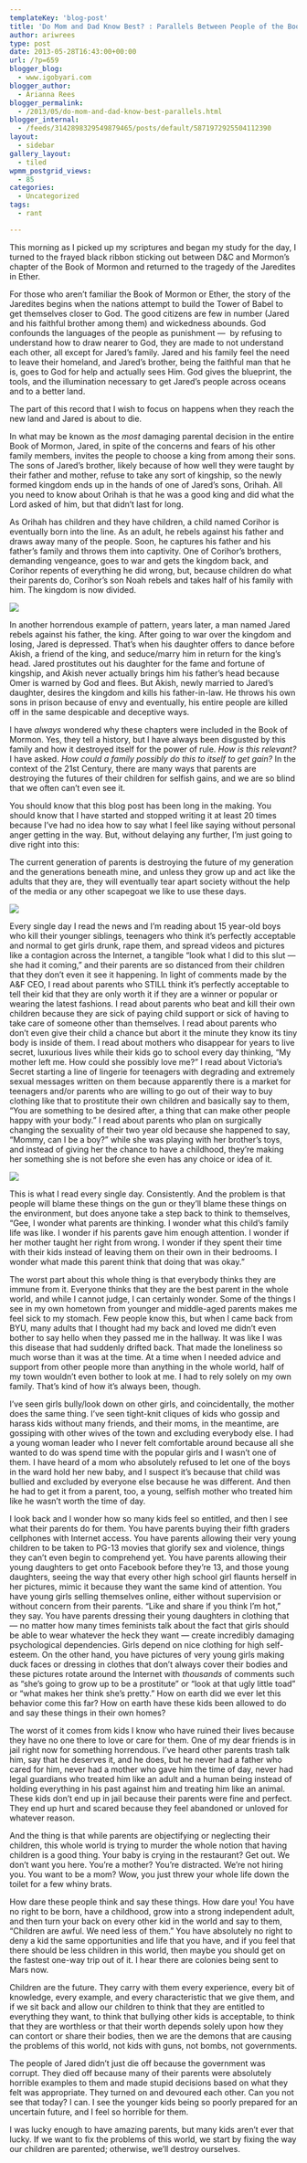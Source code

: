```yaml
---
templateKey: 'blog-post'
title: 'Do Mom and Dad Know Best? : Parallels Between People of the Book of Ether and Generation X'
author: ariwrees
type: post
date: 2013-05-28T16:43:00+00:00
url: /?p=659
blogger_blog:
  - www.igobyari.com
blogger_author:
  - Arianna Rees
blogger_permalink:
  - /2013/05/do-mom-and-dad-know-best-parallels.html
blogger_internal:
  - /feeds/3142898329549879465/posts/default/5871972925504112390
layout:
  - sidebar
gallery_layout:
  - tiled
wpmm_postgrid_views:
  - 85
categories:
  - Uncategorized
tags:
  - rant

---
```

This morning as I picked up my scriptures and began my study for the day, I turned to the frayed black ribbon sticking out between D&C and Mormon’s chapter of the Book of Mormon and returned to the tragedy of the Jaredites in Ether.

For those who aren’t familiar the Book of Mormon or Ether, the story of the Jaredites begins when the nations attempt to build the Tower of Babel to get themselves closer to God. The good citizens are few in number (Jared and his faithful brother among them) and wickedness abounds. God confounds the languages of the people as punishment —  by refusing to understand how to draw nearer to God, they are made to not understand each other, all except for Jared’s family. Jared and his family feel the need to leave their homeland, and Jared’s brother, being the faithful man that he is, goes to God for help and actually sees Him. God gives the blueprint, the tools, and the illumination necessary to get Jared’s people across oceans and to a better land.

The part of this record that I wish to focus on happens when they reach the new land and Jared is about to die.

In what may be known as the _most_ damaging parental decision in the entire Book of Mormon, Jared, in spite of the concerns and fears of his other family members, invites the people to choose a king from among their sons. The sons of Jared’s brother, likely because of how well they were taught by their father and mother, refuse to take any sort of kingship, so the newly formed kingdom ends up in the hands of one of Jared’s sons, Orihah. All you need to know about Orihah is that he was a good king and did what the Lord asked of him, but that didn’t last for long.

As Orihah has children and they have children, a child named Corihor is eventually born into the line. As an adult, he rebels against his father and draws away many of the people. Soon, he captures his father and his father’s family and throws them into captivity. One of Corihor’s brothers, demanding vengeance, goes to war and gets the kingdom back, and Corihor repents of everything he did wrong, but, because children do what their parents do, Corihor’s son Noah rebels and takes half of his family with him. The kingdom is now divided.

[![](https://www.igobyari.com/wp-content/uploads/2013/05/Akish.jpg)](https://www.igobyari.com/wp-content/uploads/2013/05/Akish.jpg)

In another horrendous example of pattern, years later, a man named Jared rebels against his father, the king. After going to war over the kingdom and losing, Jared is depressed. That’s when his daughter offers to dance before Akish, a friend of the king, and seduce/marry him in return for the king’s head. Jared prostitutes out his daughter for the fame and fortune of kingship, and Akish never actually brings him his father’s head because Omer is warned by God and flees. But Akish, newly married to Jared’s daughter, desires the kingdom and kills his father-in-law. He throws his own sons in prison because of envy and eventually, his entire people are killed off in the same despicable and deceptive ways.

I have _always_ wondered why these chapters were included in the Book of Mormon. Yes, they tell a history, but I have always been disgusted by this family and how it destroyed itself for the power of rule. _How is this relevant?_ I have asked. _How could a family possibly do this to itself to get gain?_ In the context of the 21st Century, there are many ways that parents are destroying the futures of their children for selfish gains, and we are so blind that we often can’t even see it.

You should know that this blog post has been long in the making. You should know that I have started and stopped writing it at least 20 times because I’ve had no idea how to say what I feel like saying without personal anger getting in the way. But, without delaying any further, I’m just going to dive right into this:

The current generation of parents is destroying the future of my generation and the generations beneath mine, and unless they grow up and act like the adults that they are, they will eventually tear apart society without the help of the media or any other scapegoat we like to use these days.

[![](https://www.igobyari.com/wp-content/uploads/2013/05/sad-child06-1.jpg)](https://www.igobyari.com/wp-content/uploads/2013/05/sad-child06-1.jpg)

Every single day I read the news and I’m reading about 15 year-old boys who kill their younger siblings, teenagers who think it’s perfectly acceptable and normal to get girls drunk, rape them, and spread videos and pictures like a contagion across the Internet, a tangible “look what I did to this slut — she had it coming,” and their parents are so distanced from their children that they don’t even it see it happening. In light of comments made by the A&F CEO, I read about parents who STILL think it’s perfectly acceptable to tell their kid that they are only worth it if they are a winner or popular or wearing the latest fashions. I read about parents who beat and kill their own children because they are sick of paying child support or sick of having to take care of someone other than themselves. I read about parents who don’t even give their child a chance but abort it the minute they know its tiny body is inside of them. I read about mothers who disappear for years to live secret, luxurious lives while their kids go to school every day thinking, “My mother left me. How could she possibly love me?” I read about Victoria’s Secret starting a line of lingerie for teenagers with degrading and extremely sexual messages written on them because apparently there is a market for teenagers and/or parents who are willing to go out of their way to buy clothing like that to prostitute their own children and basically say to them, “You are something to be desired after, a thing that can make other people happy with your body.” I read about parents who plan on surgically changing the sexuality of their two year old because she happened to say, “Mommy, can I be a boy?” while she was playing with her brother’s toys, and instead of giving her the chance to have a childhood, they’re making her something she is not before she even has any choice or idea of it.

[![](https://www.igobyari.com/wp-content/uploads/2013/05/VS.jpg)](https://www.igobyari.com/wp-content/uploads/2013/05/VS-1.jpg)

This is what I read every single day. Consistently. And the problem is that people will blame these things on the gun or they’ll blame these things on the environment, but does anyone take a step back to think to themselves, “Gee, I wonder what parents are thinking. I wonder what this child’s family life was like. I wonder if his parents gave him enough attention. I wonder if her mother taught her right from wrong. I wonder if they spent their time with their kids instead of leaving them on their own in their bedrooms. I wonder what made this parent think that doing that was okay.”

The worst part about this whole thing is that everybody thinks they are immune from it. Everyone thinks that they are the best parent in the whole world, and while I cannot judge, I can certainly wonder. Some of the things I see in my own hometown from younger and middle-aged parents makes me feel sick to my stomach. Few people know this, but when I came back from BYU, many adults that I thought had my back and loved me didn’t even bother to say hello when they passed me in the hallway. It was like I was this disease that had suddenly drifted back. That made the loneliness so much worse than it was at the time. At a time when I needed advice and support from other people more than anything in the whole world, half of my town wouldn’t even bother to look at me. I had to rely solely on my own family. That’s kind of how it’s always been, though.

I’ve seen girls bully/look down on other girls, and coincidentally, the mother does the same thing. I’ve seen tight-knit cliques of kids who gossip and harass kids without many friends, and their moms, in the meantime, are gossiping with other wives of the town and excluding everybody else. I had a young woman leader who I never felt comfortable around because all she wanted to do was spend time with the popular girls and I wasn’t one of them. I have heard of a mom who absolutely refused to let one of the boys in the ward hold her new baby, and I suspect it’s because that child was bullied and excluded by everyone else because he was different. And then he had to get it from a parent, too, a young, selfish mother who treated him like he wasn’t worth the time of day.

I look back and I wonder how so many kids feel so entitled, and then I see what their parents do for them. You have parents buying their fifth graders cellphones with Internet access. You have parents allowing their very young children to be taken to PG-13 movies that glorify sex and violence, things they can’t even begin to comprehend yet. You have parents allowing their young daughters to get onto Facebook before they’re 13, and those young daughters, seeing the way that every other high school girl flaunts herself in her pictures, mimic it because they want the same kind of attention. You have young girls selling themselves online, either without supervision or without concern from their parents. “Like and share if you think I’m hot,” they say. You have parents dressing their young daughters in clothing that — no matter how many times feminists talk about the fact that girls should be able to wear whatever the heck they want — create incredibly damaging psychological dependencies. Girls depend on nice clothing for high self-esteem. On the other hand, you have pictures of very young girls making duck faces or dressing in clothes that don’t always cover their bodies and these pictures rotate around the Internet with _thousands_ of comments such as “she’s going to grow up to be a prostitute” or “look at that ugly little toad” or “what makes her think she’s pretty.” How on earth did we ever let this behavior come this far? How on earth have these kids been allowed to do and say these things in their own homes?

The worst of it comes from kids I know who have ruined their lives because they have no one there to love or care for them. One of my dear friends is in jail right now for something horrendous. I’ve heard other parents trash talk him, say that he deserves it, and he does, but he never had a father who cared for him, never had a mother who gave him the time of day, never had legal guardians who treated him like an adult and a human being instead of holding everything in his past against him and treating him like an animal. These kids don’t end up in jail because their parents were fine and perfect. They end up hurt and scared because they feel abandoned or unloved for whatever reason.

And the thing is that while parents are objectifying or neglecting their children, this whole world is trying to murder the whole notion that having children is a good thing. Your baby is crying in the restaurant? Get out. We don’t want you here. You’re a mother? You’re distracted. We’re not hiring you. You want to be a mom? Wow, you just threw your whole life down the toilet for a few whiny brats.

How dare these people think and say these things. How dare you! You have no right to be born, have a childhood, grow into a strong independent adult, and then turn your back on every other kid in the world and say to them, “Children are awful. We need less of them.” You have absolutely no right to deny a kid the same opportunities and life that you have, and if you feel that there should be less children in this world, then maybe you should get on the fastest one-way trip out of it. I hear there are colonies being sent to Mars now.

Children are the future. They carry with them every experience, every bit of knowledge, every example, and every characteristic that we give them, and if we sit back and allow our children to think that they are entitled to everything they want, to think that bullying other kids is acceptable, to think that they are worthless or that their worth depends solely upon how they can contort or share their bodies, then we are the demons that are causing the problems of this world, not kids with guns, not bombs, not governments.

The people of Jared didn’t just die off because the government was corrupt. They died off because many of their parents were absolutely horrible examples to them and made stupid decisions based on what they felt was appropriate. They turned on and devoured each other. Can you not see that today? I can. I see the younger kids being so poorly prepared for an uncertain future, and I feel so horrible for them.

I was lucky enough to have amazing parents, but many kids aren’t ever that lucky. If we want to fix the problems of this world, we start by fixing the way our children are parented; otherwise, we’ll destroy ourselves.